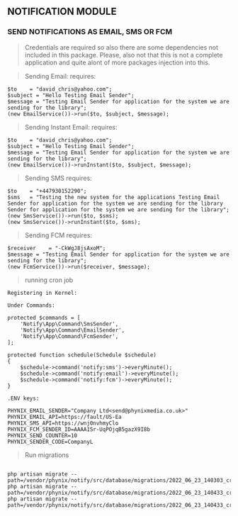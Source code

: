 ## NOTIFICATION MODULE 
### SEND NOTIFICATIONS AS EMAIL, SMS OR FCM
> Credentials are required so also there are some dependencies not included in this package. Please, also not that this is not a complete application and quite alont of more packages injection into this.

> Sending Email: requires:
```angular2html
$to    = "david_chris@yahoo.com";
$subject = "Hello Testing Email Sender";
$message = "Testing Email Sender for application for the system we are sending for the library";
(new EmailService())->run($to, $subject, $message);
```

> Sending Instant Email: requires:
```angular2html
$to    = "david_chris@yahoo.com";
$subject = "Hello Testing Email Sender";
$message = "Testing Email Sender for application for the system we are sending for the library";
(new EmailService())->runInstant($to, $subject, $message);
```

> Sending SMS requires:
```angular2html
$to    = "+447930152290";
$sms   = "Testing the new system for the applications Testing Email Sender for application for the system we are sending for the library Sender for application for the system we are sending for the library";
(new SmsService())->run($to, $sms);
(new SmsService())->runInstant($to, $sms);
```

> Sending FCM requires:
```angular2html
$receiver    = "-CkWgJ8jsAxoM";
$message = "Testing Email Sender for application for the system we are sending for the library";
(new FcmService())->run($receiver, $message);
```

> running cron job

```angular2html
Registering in Kernel:

Under Commands:

protected $commands = [
    'Notify\App\Command\SmsSender',
    'Notify\App\Command\EmailSender',
    'Notify\App\Command\FcmSender',
];

protected function schedule(Schedule $schedule)
{
    $schedule->command('notify:sms')->everyMinute();
    $schedule->command('notify:email')->everyMinute();
    $schedule->command('notify:fcm')->everyMinute();
}
```

````angular2html
.ENV keys:

PHYNIX_EMAIL_SENDER="Company Ltd<send@phynixmedia.co.uk>"
PHYNIX_EMAIL_API=https://fault/US-Ea
PHYNIX_SMS_API=https://wnj0nvhmyClo
PHYNIX_FCM_SENDER_ID=AAAA1Sr-UqPOjqB5gazX9I8b
PHYNIX_SEND_COUNTER=10
PHYNIX_SENDER_CODE=CompanyL
````

> Run migrations
``` 

php artisan migrate --path=/vendor/phynix/notify/src/database/migrations/2022_06_23_140303_create_log_emails_table.php
php artisan migrate --path=/vendor/phynix/notify/src/database/migrations/2022_06_23_140433_create_log_fcm_table.php
php artisan migrate --path=/vendor/phynix/notify/src/database/migrations/2022_06_23_140433_create_log_sms_table.php
```
